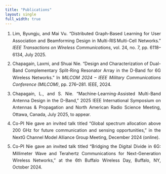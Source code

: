 ```yaml
---
title: "Publications"
layout: single
full_width: true 
---
```


<style>
  .publications-list {
    text-align: justify;   /* if you still want justification */
    text-justify: inter-word;
    line-height: 1.6;
  }
  .publications-list li {
    margin-bottom: .5em;
  }
</style>

<!-- 2. 把列表放到这个容器里 -->
<div class="publications-list">
  <ol>
    <li>
      Lim, Byungju, and Mai Vu. “Distributed Graph-Based Learning for User Association and Beamforming Design in Multi-RIS Multi-Cell Networks.” 
      <em>IEEE Transactions on Wireless Communications</em>, vol. 24, no. 7, pp. 6118–6134, July 2025.
    </li>
    <li>
      Chapagain, Laxmi, and Shuai Nie. “Design and Characterization of Dual-Band Complementary Split-Ring Resonator Array in the D-Band for 6G Wireless Networks.” 
      In <em>MILCOM 2024 – IEEE Military Communications Conference (MILCOM)</em>, pp. 276–281. IEEE, 2024.
    </li>
    <li>
      Chapagain, L., and S. Nie. “Machine-Learning-Assisted Multi-Band Antenna Design in the D-Band,” 
      2025 IEEE International Symposium on Antennas & Propagation and North American Radio Science Meeting, Ottawa, Canada, July 2025, to appear.
    </li>
    <li>
      Co-PI Nie gave an invited talk titled “Global spectrum allocation above 200 GHz for future communication and sensing opportunities,” 
      in the NextG Channel Model Alliance Group Meeting, December 2024 (online).
    </li>
    <li>
      Co-PI Nie gave an invited talk titled “Bridging the Digital Divide in 6G: Millimeter Wave and Terahertz Communications for Next-Generation Wireless Networks,” 
      at the 6th Buffalo Wireless Day, Buffalo, NY, October 2024.
    </li>
  </ol>
</div>
